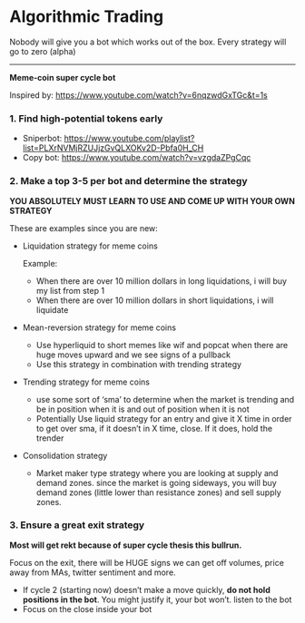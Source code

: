 # Algorithmic Trading

Nobody will give you a bot which works out of the box. Every strategy will go to zero (alpha)

---

**Meme-coin super cycle bot**

Inspired by: https://www.youtube.com/watch?v=6nqzwdGxTGc&t=1s

### 1. Find high-potential tokens early

- Sniperbot: https://www.youtube.com/playlist?list=PLXrNVMjRZUJjzGvQLXOKv2D-Pbfa0H_CH
- Copy bot: https://www.youtube.com/watch?v=vzgdaZPgCqc

### 2. Make a top 3-5 per bot and determine the **strategy**

**YOU ABSOLUTELY MUST LEARN TO USE AND COME UP WITH YOUR OWN STRATEGY**

These are examples since you are new:

- Liquidation strategy for meme coins
    
    Example:
    
    - When there are over 10 million dollars in long liquidations, i will buy my list from step 1
    - When there are over 10 million dollars in short liquidations, i will liquidate
- Mean-reversion strategy for meme coins
    - Use hyperliquid to short memes like wif and popcat when there are huge moves upward and we see signs of a pullback
    - Use this strategy in combination with trending strategy
- Trending strategy for meme coins
    - use some sort of ‘sma’ to determine when the market is trending and be in position when it is and out of position when it is not
    - Potentially Use liquid strategy for an entry and give it X time in order to get over sma, if it doesn’t in X time, close. If it does, hold the trender
- Consolidation strategy
    - Market maker type strategy where you are looking at supply and demand zones. since the market is going sideways, you will buy demand zones (little lower than resistance zones) and sell supply zones.

### 3. Ensure a great exit strategy

**Most will get rekt because of super cycle thesis this bullrun.**

Focus on the exit, there will be HUGE signs we can get off volumes, price away from MAs, twitter sentiment and more.

- If cycle 2 (starting now) doesn’t make a move quickly, **do not hold positions in the bot**. You might justify it, your bot won’t. listen to the bot
- Focus on the close inside your bot
